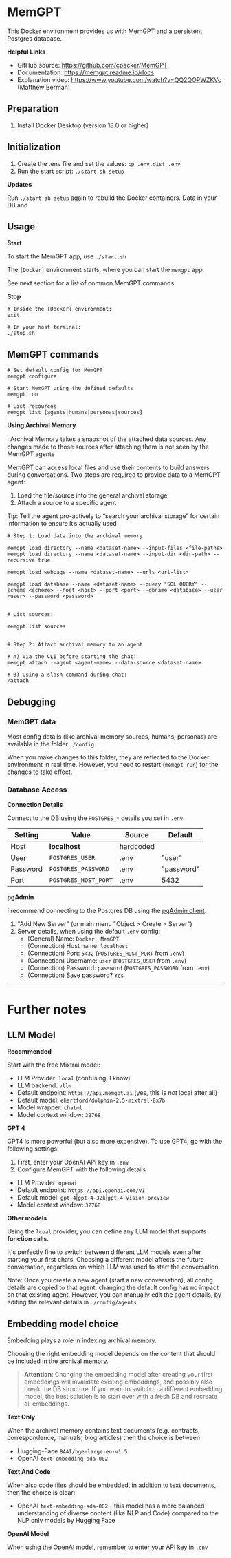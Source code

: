 # MemGPT

This Docker environment provides us with MemGPT and a persistent Postgres database.

**Helpful Links**

- GitHub source: https://github.com/cpacker/MemGPT
- Documentation: https://memgpt.readme.io/docs 
- Explanation video: https://www.youtube.com/watch?v=QQ2QOPWZKVc (Matthew Berman)


## Preparation

1. Install Docker Desktop (version 18.0 or higher)

## Initialization

1. Create the .env file and set the values: `cp .env.dist .env` 
2. Run the start script: `./start.sh setup`

**Updates**

Run `./start.sh setup` again to rebuild the Docker containers. Data in your DB and 

## Usage

**Start**

To start the MemGPT app, use `./start.sh`

The `[Docker]` environment starts, where you can start the `memgpt` app.

See next section for a list of common MemGPT commands.

**Stop**

```shell
# Inside the [Docker] environment:
exit

# In your host terminal:
./stop.sh
```

## MemGPT commands

```shell
# Set default config for MemGPT
memgpt configure

# Start MemGPT using the defined defaults
memgpt run

# List resources 
memgpt list [agents|humans|personas|sources]
```

**Using Archival Memory**

ℹ️️ Archival Memory takes a snapshot of the attached data sources. Any changes made to those sources after attaching them is not seen by the MemGPT agents

MemGPT can access local files and use their contents to build answers during conversations.
Two steps are required to provide data to a MemGPT agent:

1. Load the file/source into the general archival storage
2. Attach a source to a specific agent

Tip: Tell the agent pro-actively to “search your archival storage” for certain information to ensure it’s actually used

```shell
# Step 1: Load data into the archival memory

memgpt load directory --name <dataset-name> --input-files <file-paths>
memgpt load directory --name <dataset-name> --input-dir <dir-path> --recursive true

memgpt load webpage --name <dataset-name> --urls <url-list>

memgpt load database --name <dataset-name> --query "SQL QUERY" --scheme <scheme> --host <host> --port <port> --dbname <database> --user <user> --password <password>


# List sources:

memgpt list sources


# Step 2: Attach archival memory to an agent

# A) Via the CLI before starting the chat:
memgpt attach --agent <agent-name> --data-source <dataset-name>

# B) Using a slash command during chat:
/attach
```

## Debugging

### MemGPT data

Most config details (like archival memory sources, humans, personas) are available in the folder `./config`

When you make changes to this folder, they are reflected to the Docker environment in real time. However, you need to restart (`memgpt run`) for the changes to take effect.

### Database Access

**Connection Details**

Connect to the DB using the `POSTGRES_*` details you set in `.env`:

| Setting  | Value                | Source    | Default    |
|----------|----------------------|-----------|------------|
| Host     | **localhost**        | hardcoded |            |
| User     | `POSTGRES_USER`      | .env      | "user"     |
| Password | `POSTGRES_PASSWORD`  | .env      | "password" |
| Port     | `POSTGRES_HOST_PORT` | .env      | 5432       |

**pgAdmin**

I recommend connecting to the Postgres DB using the [pgAdmin client](https://www.pgadmin.org/).

1. "Add New Server" (or main menu "Object > Create > Server")
2. Server details, when using the default `.env` config:
   - (General) Name: `Docker: MemGPT`
   - (Connection) Host name: `localhost`
   - (Connection) Port: `5432` (`POSTGRES_HOST_PORT` from `.env`)
   - (Connection) Username: `user` (`POSTGRES_USER` from `.env`)
   - (Connection) Password: `password` (`POSTGRES_PASSWORD` from `.env`)
   - (Connection) Save password? `Yes`

----

# Further notes

## LLM Model

**Recommended**

Start with the free Mixtral model:

* LLM Provider: `local` (confusing, I know)
* LLM backend: `vllm`
* Default endpoint: `https://api.memgpt.ai` (yes, this is _not_ local after all)
* Default model: `ehartford/dolphin-2.5-mixtral-8x7b`
* Model wrapper: `chatml`
* Model context window: `32768`

**GPT 4**

GPT4 is more powerful (but also more expensive). To use GPT4, go with the following settings:

1. First, enter your OpenAI API key in `.env`
2. Configure MemGPT with the following details

* LLM Provider: `openai`
* Default endpoint: `https://api.openai.com/v1`
* Default model: `gpt-4`|`gpt-4-32k`|`gpt-4-vision-preview`
* Model context window: `32768`

**Other models**

Using the `lcoal` provider, you can define any LLM model that supports **function calls**.

It's perfectly fine to switch between different LLM models even after starting your first chats. Choosing a different model affects the future conversation, regardless on which LLM was used to start the conversation.

Note: Once you create a new agent (start a new conversation), all config details are copied to that agent; changing the default config has no impact on that existing agent. However, you can manually edit the agent details, by editing the relevant details in `./config/agents`

## Embedding model choice

Embedding plays a role in indexing archival memory.

Choosing the right embedding model depends on the content that should be included in the archival memory.

> **Attention**: Changing the embedding model after creating your first embeddings will invalidate existing embeddings, and possibly also break the DB structure.
> If you want to switch to a different embedding model, the best solution is to start over with a fresh DB and recreate all embeddings.

**Text Only**

When the archival memory contains text documents (e.g. contracts, correspondence, manuals, blog articles) then the choice is between

* Hugging-Face `BAAI/bge-large-en-v1.5`
* OpenAI `text-embedding-ada-002`

**Text And Code**

When also code files should be embedded, in addition to text documents, then the choice is clear: 

* OpenAI `text-embedding-ada-002` - this model has a more balanced understanding of diverse content (like NLP and Code) compared to the NLP only models by Hugging Face

**OpenAI Model**

When using the OpenAI model, remember to enter your API key in `.env`
